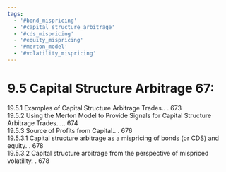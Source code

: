 ```yaml
---
tags:
  - '#bond_mispricing'
  - '#capital_structure_arbitrage'
  - '#cds_mispricing'
  - '#equity_mispricing'
  - '#merton_model'
  - '#volatility_mispricing'
---
```

# 9.5 Capital Structure Arbitrage 67:  

19.5.1 Examples of Capital Structure Arbitrage Trades.. . 673   
19.5.2 Using the Merton Model to Provide Signals for Capital Structure Arbitrage Trades..... 674   
19.5.3 Source of Profits from Capital.. . 676   
19.5.3.1 Capital structure arbitrage as a mispricing of bonds (or CDS) and equity. . 678   
19.5.3.2 Capital structure arbitrage from the perspective of mispriced volatility. . 678  
